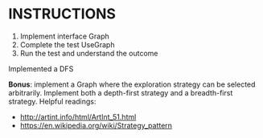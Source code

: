 # INSTRUCTIONS

1. Implement interface Graph
2. Complete the test UseGraph
3. Run the test and understand the outcome

Implemented a DFS

**Bonus**: implement a Graph where the exploration strategy can be selected arbitrarily.
Implement both a depth-first strategy and a breadth-first strategy.
Helpful readings:
* http://artint.info/html/ArtInt_51.html
* https://en.wikipedia.org/wiki/Strategy_pattern
